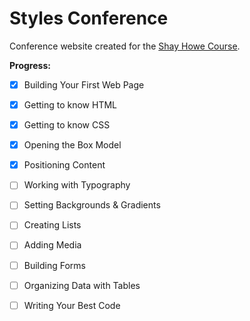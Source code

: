 # Styles Conference

Conference website created for the [Shay Howe Course](http://learn.shayhowe.com/html-css/).

**Progress:**

- [x] Building Your First Web Page
- [x] Getting to know HTML
- [x] Getting to know CSS
- [x] Opening the Box Model
- [x] Positioning Content
- [ ] Working with Typography
- [ ] Setting Backgrounds & Gradients
- [ ] Creating Lists
- [ ] Adding Media
- [ ] Building Forms
- [ ] Organizing Data with Tables
- [ ] Writing Your Best Code

